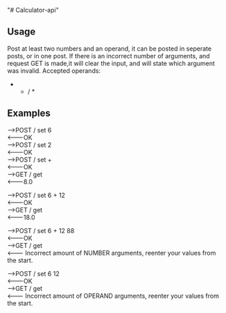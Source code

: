 "# Calculator-api" 

## Usage

Post at least two numbers and an operand,
it can be posted in seperate posts, or in one post.
If there is an incorrect number of arguments, and request GET is made,it will clear the input, and will state which argument was invalid.
Accepted operands: 
+ - / *

## Examples

-->POST / set 6  
<---OK  
-->POST / set 2  
<---OK  
-->POST / set +  
<---OK  
-->GET / get  
<---8.0  

-->POST / set 6 + 12  
<---OK  
-->GET / get  
<---18.0  

-->POST / set 6 + 12 88  
<---OK  
-->GET / get  
<--- Incorrect amount of NUMBER arguments, reenter your values from the start.  

-->POST / set 6 12  
<---OK  
-->GET / get  
<--- Incorrect amount of OPERAND arguments, reenter your values from the start.  
